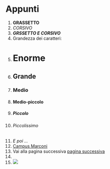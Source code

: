 # Appunti
1) **GRASSETTO**
2) _CORSIVO_
3) **_GRSSETTO E CORSIVO_**
4) Grandezza dei caratteri:
5) # Enorme
6) ## Grande
7) ### Medio
8) #### Medio-piccolo
9) ##### Piccolo
10) ###### Piccolissimo
11) _E poi ..._
12) [Campus Marconi](https://campus.marconivr.it/mod/page/view.php?id=155794)
13) Vai alla pagina successiva [pagina successiva][pagina dopo]
14) [pagina dopo]: https://github.com/Antolini-Mattia/Appunti/blob/main/pagina%20successiva
15) ![](https://it.wikipedia.org/wiki/Dio_Padre#/media/File:Cima_da_Conegliano,_God_the_Father.jpg)
